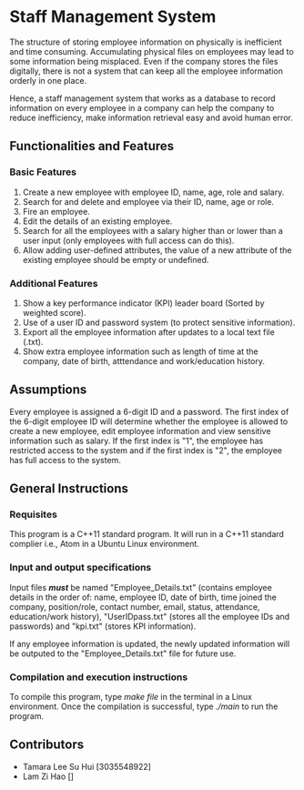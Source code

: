 # Staff Management System
The structure of storing employee information on physically is inefficient and time consuming. Accumulating physical files on employees may lead to some information being misplaced. Even if the company stores the files digitally, there is not a system that can keep all the employee information orderly in one place.

Hence, a staff management system that works as a database to record information on every employee in a company can help the company to reduce inefficiency, make information retrieval easy and avoid human error. 

## Functionalities and Features
### Basic Features
1. Create a new employee with employee ID, name, age, role and salary.
2. Search for and delete and employee via their ID, name, age or role.
3. Fire an employee.
4. Edit the details of an existing employee.
5. Search for all the employees with a salary higher than or lower than a user input (only employees with full access can do this).
6. Allow adding user-defined attributes, the value of a new attribute of the existing employee should be empty or undefined.

### Additional Features
1. Show a key performance indicator (KPI) leader board (Sorted by weighted score).
2. Use of a user ID and password system (to protect sensitive information).
3. Export all the employee information after updates to a local text file (.txt).
4. Show extra employee information such as length of time at the company, date of birth, atttendance and work/education history.

## Assumptions
Every employee is assigned a 6-digit ID and a password. The first index of the 6-digit employee ID will determine whether the employee is allowed to create a new employee, edit employee information and view sensitive information such as salary. If the first index is "1", the employee has restricted access to the system and if the first index is "2", the employee has full access to the system.

## General Instructions
### Requisites
This program is a C++11 standard program. It will run in a C++11 standard complier i.e., Atom in a Ubuntu Linux environment.
### Input and output specifications
Input files _**must**_ be named "Employee_Details.txt" (contains employee details in the order of: name, employee ID, date of birth, time joined the company, position/role, contact number, email, status, attendance, education/work history), "UserIDpass.txt" (stores all the employee IDs and passwords) and "kpi.txt" (stores KPI information).

If any employee information is updated, the newly updated information will be outputed to the "Employee_Details.txt" file for future use.

### Compilation and execution instructions
To compile this program, type _make file_ in the terminal in a Linux environment. Once the compilation is successful, type _./main_ to run the program.

## Contributors
- Tamara Lee Su Hui [3035548922]
- Lam Zi Hao []
